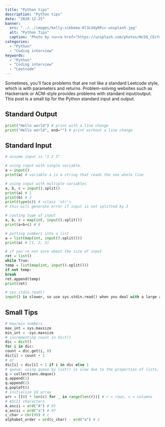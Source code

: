 ```yaml
---
title: "Python tips"
description: "Python tips"
date: "2020-12-25"
banner:
  src: "../../images/kelly-sikkema-Hl3LUdyKRic-unsplash.jpg"
  alt: "Python Tips"
  caption: 'Photo by <u><a href="https://unsplash.com/photos/Nc5Q_CEcY44">Florian Olivo</a></u>'
categories:
  - "Python"
  - "Coding interview"
keywords:
  - "Python"
  - "Coding interview"
  - "Leetcode"
---
```


Sometimes, you'll face problems that are not like a standard Leetcode style, which is with parameters and returns.
Problem-solving websites such as Hackerrank or ACM-style provides problems with standard input/output.
This post is a small tip for the Python standard input and output.

## Standard Output
```py
print("Hello world") # print with a line change
print("Hello world", end="") # print without a line change
```

## Standard Input
```py
# assume input is "1 2 3"

# using input with single variable.
a = input()
print(a) # variable a is a string that reads the one whole line

# using input with multiple variables
a, b, c = input().split()
print(a) # 1
print(b) # 2
print(type(c)) # <class 'str'>
# this will generate error if input is not splitted by 3

# casting type of input
a, b, c = map(int, input().split())
print(a+b+c) # 6

# putting numbers into a list
a = list(map(int, input().split()))
print(a) # [1, 2, 3]

# if you're not sure about the size of input
ret = list()
while True:
temp = list(map(int, input().split()))
if not temp:
break
ret.append(temp)
print(ret)

# sys.stdin.read()
input() is slower, so use sys.stdin.read() when you deal with a large amount of data
```

## Small Tips
```py
# max/min numbers
max_int = sys.maxsize
min_int = -sys.maxsize
# incrementing count in dict()
dic = dict()
for i in dic:
count = dic.get(i, 0)
dic[i] = count + 1
# or
dic[i] = dic[i] + 1 if i in dic else 1
# queue: using queue by list() is slow due to the properties of lists, which is fast at the end but slow at the beginning operations, as every element has to be shifted one by one. So use deque() when you're implementing queue.
q = collections.deque()
q.append(1)
q.append(2)
q.popleft()
# initialize 2d array
arr = [[0] * len(c) for _ in range(len(r))] # r = rows, c = columns
# ASCII characters
A_ascii = ord("A") # 65
a_ascii = ord("a") # 97
c_char = chr(99) # c
alphabet_order = ord(c_char) - ord("a") # 2
```
